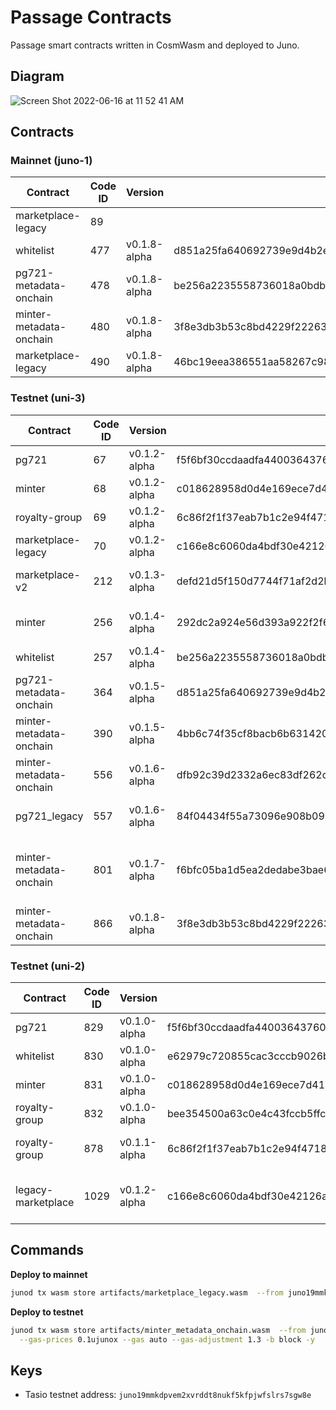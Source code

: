 # Passage Contracts

Passage smart contracts written in CosmWasm and deployed to Juno.

## Diagram

![Screen Shot 2022-06-16 at 11 52 41 AM](https://user-images.githubusercontent.com/6496257/174113657-dbe6819a-bee7-401f-b9ff-b95049d3ea26.png)

## Contracts

### Mainnet (juno-1)

| Contract                | Code ID | Version      | Checksum                                                         | Cost           | Notes |
| ----------------------- | ------- | ------------ | ---------------------------------------------------------------- | -------------- | ----- |
| marketplace-legacy      | 89      |              |                                                                  | 0.840371juno   |       |
| whitelist               | 477     | v0.1.8-alpha | d851a25fa640692739e9d4b2e255905b3e6414e00232a134438081ca497aef74 | 2.598308ujuno  |       |
| pg721-metadata-onchain  | 478     | v0.1.8-alpha | be256a2235558736018a0bdb4ee9d5c80bf2a73f4411e29be771debe6c6b1c58 | 8.000106ujuno  |       |
| minter-metadata-onchain | 480     | v0.1.8-alpha | 3f8e3db3b53c8bd4229f22263842beb3477fa1350228f08e71d4c49bca33e5d6 | 4.0814907ujuno |       |
| marketplace-legacy      | 490     | v0.1.8-alpha | 46bc19eea386551aa58267c9844d4b1b77b32ac535326cae2897733ab610b35c | 3.360571ujuno  |       |

### Testnet (uni-3)

| Contract                | Code ID | Version      | Checksum                                                         | Notes                                                 |
| ----------------------- | ------- | ------------ | ---------------------------------------------------------------- | ----------------------------------------------------- |
| pg721                   | 67      | v0.1.2-alpha | f5f6bf30ccdaadfa440036437600ac3a98999cc4707f20a2b1e80842563e4384 |                                                       |
| minter                  | 68      | v0.1.2-alpha | c018628958d0d4e169ece7d415eda4840a29a8a7ddde0ea1f62153cd72a764e4 |                                                       |
| royalty-group           | 69      | v0.1.2-alpha | 6c86f2f1f37eab7b1c2e94f4718e4f8449e5d094f5b8dbb5a96f6c2f000e45ba |                                                       |
| marketplace-legacy      | 70      | v0.1.2-alpha | c166e8c6060da4bdf30e42126afc3c08128f59fca65ba73c1c70400284a5145e |                                                       |
| marketplace-v2          | 212     | v0.1.3-alpha | defd21d5f150d7744f71af2d2b934171968bc5b7f8396ea9041acd71e4fc9012 | Initial marketplace-v2 deploy                         |
| minter                  | 256     | v0.1.4-alpha | 292dc2a924e56d393a922f2f694503863293f2f173896fa0afd2b42b4ef53a11 | Generates pseudorandom token ids                      |
| whitelist               | 257     | v0.1.4-alpha | be256a2235558736018a0bdb4ee9d5c80bf2a73f4411e29be771debe6c6b1c58 |                                                       |
| pg721-metadata-onchain  | 364     | v0.1.5-alpha | d851a25fa640692739e9d4b2e255905b3e6414e00232a134438081ca497aef74 |                                                       |
| minter-metadata-onchain | 390     | v0.1.5-alpha | 4bb6c74f35cf8bacb6b631420578032b1abdddacc0bb557f20ebbcbefb9f5d8f |                                                       |
| minter-metadata-onchain | 556     | v0.1.6-alpha | dfb92c39d2332a6ec83df262c4e18d621bd4cc9702dc08b81e66945c69a353fb | Removed base_token_uri config var                     |
| pg721_legacy            | 557     | v0.1.6-alpha | 84f04434f55a73096e908b093e75153bfb637eb9091a7b267f7a516ad36ad49c | For deploying Town 1 to testnet                       |
| minter-metadata-onchain | 801     | v0.1.7-alpha | f6bfc05ba1d5ea2dedabe3bae69ddc5d00dba6c032f3bc078821daf476a9d133 | Refactored MintInfo query, added SetAdmin execute msg |
| minter-metadata-onchain | 866     | v0.1.8-alpha | 3f8e3db3b53c8bd4229f22263842beb3477fa1350228f08e71d4c49bca33e5d6 | Added recipient to Withdraw msg                       |

### Testnet (uni-2)

| Contract           | Code ID | Version      | Checksum                                                         | Notes                                   |
| ------------------ | ------- | ------------ | ---------------------------------------------------------------- | --------------------------------------- |
| pg721              | 829     | v0.1.0-alpha | f5f6bf30ccdaadfa440036437600ac3a98999cc4707f20a2b1e80842563e4384 |                                         |
| whitelist          | 830     | v0.1.0-alpha | e62979c720855cac3cccb9026beaee806490a2655e17a3d88febfdd441d30297 |                                         |
| minter             | 831     | v0.1.0-alpha | c018628958d0d4e169ece7d415eda4840a29a8a7ddde0ea1f62153cd72a764e4 |                                         |
| royalty-group      | 832     | v0.1.0-alpha | bee354500a63c0e4c43fccb5ffc2a83e62da08f32af40c7e7b010d24817d7ae0 |                                         |
| royalty-group      | 878     | v0.1.1-alpha | 6c86f2f1f37eab7b1c2e94f4718e4f8449e5d094f5b8dbb5a96f6c2f000e45ba | reworked distribute method              |
| legacy-marketplace | 1029    | v0.1.2-alpha | c166e8c6060da4bdf30e42126afc3c08128f59fca65ba73c1c70400284a5145e | includes admin NFT registration bug fix |

## Commands

**Deploy to mainnet**

```bash
junod tx wasm store artifacts/marketplace_legacy.wasm  --from juno19mmkdpvem2xvrddt8nukf5kfpjwfslrs7sgw8e --chain-id=juno-1 --node https://rpc.juno-1.deuslabs.fi:443 --gas-prices 0.1ujuno --gas auto --gas-adjustment 1.3 -b block
```

**Deploy to testnet**

```bash
junod tx wasm store artifacts/minter_metadata_onchain.wasm  --from juno19mmkdpvem2xvrddt8nukf5kfpjwfslrs7sgw8e --chain-id=uni-3 \
  --gas-prices 0.1ujunox --gas auto --gas-adjustment 1.3 -b block -y
```

## Keys

- Tasio testnet address: `juno19mmkdpvem2xvrddt8nukf5kfpjwfslrs7sgw8e`
